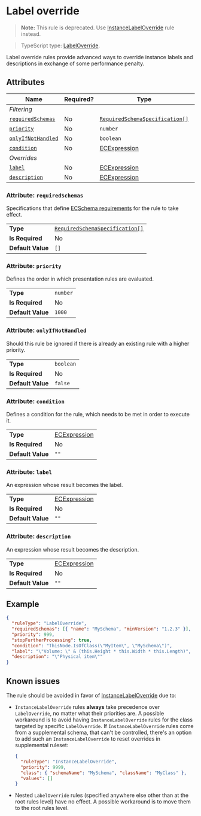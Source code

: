 # Label override

> **Note:** This rule is deprecated. Use [InstanceLabelOverride](./InstanceLabelOverride.md) rule instead.

> TypeScript type: [LabelOverride]($presentation-common).

Label override rules provide advanced ways to override instance labels and descriptions in
exchange of some performance penalty.

## Attributes

| Name                                              | Required? | Type                                                                 | Default |
| ------------------------------------------------- | --------- | -------------------------------------------------------------------- | ------- |
| _Filtering_                                       |
| [`requiredSchemas`](#attribute-requiredschemas)   | No        | [`RequiredSchemaSpecification[]`](../RequiredSchemaSpecification.md) | `[]`    |
| [`priority`](#attribute-priority)                 | No        | `number`                                                             | `1000`  |
| [`onlyIfNotHandled`](#attribute-onlyifnothandled) | No        | `boolean`                                                            | `false` |
| [`condition`](#attribute-condition)               | No        | [ECExpression](./ECExpressions.md#rule-condition)                    | `""`    |
| _Overrides_                                       |
| [`label`](#attribute-label)                       | No        | [ECExpression](./ECExpressions.md#override-value)                    | `""`    |
| [`description`](#attribute-description)           | No        | [ECExpression](./ECExpressions.md#override-value)                    | `""`    |

### Attribute: `requiredSchemas`

Specifications that define [ECSchema requirements](../RequiredSchemaSpecification.md) for the rule to take effect.

|                   |                                                                      |
| ----------------- | -------------------------------------------------------------------- |
| **Type**          | [`RequiredSchemaSpecification[]`](../RequiredSchemaSpecification.md) |
| **Is Required**   | No                                                                   |
| **Default Value** | `[]`                                                                 |

### Attribute: `priority`

Defines the order in which presentation rules are evaluated.

|                   |          |
| ----------------- | -------- |
| **Type**          | `number` |
| **Is Required**   | No       |
| **Default Value** | `1000`   |

### Attribute: `onlyIfNotHandled`

Should this rule be ignored if there is already an existing rule with a higher priority.

|                   |           |
| ----------------- | --------- |
| **Type**          | `boolean` |
| **Is Required**   | No        |
| **Default Value** | `false`   |

### Attribute: `condition`

Defines a condition for the rule, which needs to be met in order to execute it.

|                   |                                                   |
| ----------------- | ------------------------------------------------- |
| **Type**          | [ECExpression](./ECExpressions.md#rule-condition) |
| **Is Required**   | No                                                |
| **Default Value** | `""`                                              |

### Attribute: `label`

An expression whose result becomes the label.

|                   |                                                   |
| ----------------- | ------------------------------------------------- |
| **Type**          | [ECExpression](./ECExpressions.md#override-value) |
| **Is Required**   | No                                                |
| **Default Value** | `""`                                              |

### Attribute: `description`

An expression whose result becomes the description.

|                   |                                                   |
| ----------------- | ------------------------------------------------- |
| **Type**          | [ECExpression](./ECExpressions.md#override-value) |
| **Is Required**   | No                                                |
| **Default Value** | `""`                                              |

## Example

```JSON
{
  "ruleType": "LabelOverride",
  "requiredSchemas": [{ "name": "MySchema", "minVersion": "1.2.3" }],
  "priority": 999,
  "stopFurtherProcessing": true,
  "condition": "ThisNode.IsOfClass(\"MyItem\", \"MySchema\")",
  "label": "\"Volume: \" & (this.Height * this.Width * this.Length)",
  "description": "\"Physical item\""
}
```

## Known issues

The rule should be avoided in favor of [InstanceLabelOverride](./InstanceLabelOverride) due to:

- `InstanceLabelOverride` rules **always** take precedence over `LabelOverride`, no matter what their priorities are.
  A possible workaround is to avoid having `InstanceLabelOverride` rules for the class targeted by specific
  `LabelOverride`. If `InstanceLabelOverride` rules come from a supplemental schema, that can't be controlled, there's an
  option to add such an `InstanceLabelOverride` to reset overrides in supplemental ruleset:

  ```JSON
  {
    "ruleType": "InstanceLabelOverride",
    "priority": 9999,
    "class": { "schemaName": "MySchema", "className": "MyClass" },
    "values": []
  }
  ```

- Nested `LabelOverride` rules (specified anywhere else other than at the root rules level) have no effect.
  A possible workaround is to move them to the root rules level.
